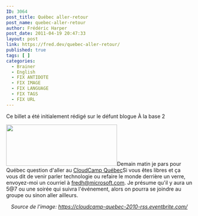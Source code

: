 ```yaml
---
ID: 3064
post_title: Québec aller-retour
post_name: quebec-aller-retour
author: Frédéric Harper
post_date: 2011-04-19 20:47:33
layout: post
link: https://fred.dev/quebec-aller-retour/
published: true
tags: [ ]
categories:
  - Brainer
  - English
  - FIX ANTIDOTE
  - FIX IMAGE
  - FIX LANGUAGE
  - FIX TAGS
  - FIX URL
---
```

<div id="deadblog">
  Ce billet a été initialement rédigé sur le défunt blogue À la base 2
</div>

<img title="cloudcamp-quebec" src="http://fred.dev/wp-content/uploads/2011/04/cloudcamp-quebec-300x112.jpg" alt="" width="300" height="112" />Demain matin je pars pour Québec question d'aller au [CloudCamp Québec][1]Si vous êtes libres et ça vous dit de venir parler technologie ou refaire le monde derrière un verre, envoyez-moi un courriel à <a href="mailto:fredh@microsoft.com" target="_blank" rel="noopener noreferrer">fredh@microsoft.com</a>. Je présume qu'il y aura un 5@7 ou une soirée qui suivra l'événement, alors on pourra se joindre au groupe ou sinon aller ailleurs.<p style="text-align:center">
  <em>Source de l'image: <a href="https://cloudcamp-quebec-2010-rss.eventbrite.com/" target="_blank" rel="noopener noreferrer">https://cloudcamp-quebec-2010-rss.eventbrite.com/</a></em>
</p>

 [1]: https://cloudcamp.org/quebec/2011-04-20 "Site Web de CloudCamp Québec"
